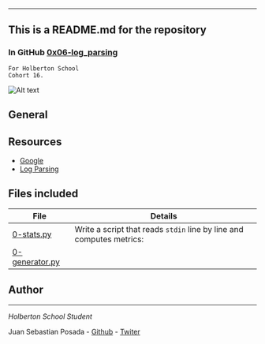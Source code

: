 # 
***
## This is a README.md for the repository
### In GitHub [0x06-log_parsing]()
```
For Holberton School
Cohort 16.
```
![Alt text](https://www.zebrium.com/hs-fs/hubfs/Blogs/Log%20Analysis%20with%20Machine%20Learning%20-%20Zebrium%20ML.png?width=908&name=Log%20Analysis%20with%20Machine%20Learning%20-%20Zebrium%20ML.png)

## General

## Resources
* [Google](wwww.google.com)
* [Log Parsing](https://www.learnsteps.com/log-parsing-in-python-read-how-you-can-do-it/)

## Files included

| File                 | Details                                    |
|--------------------- | ------------------------------------------ |
| [0-stats.py]() | Write a script that reads ```stdin``` line by line and computes metrics:	       |
| [0-generator.py]() |	       |



## Author
***
*Holberton School Student*

Juan Sebastian Posada  - [Github](https://github.com/Juansepo13) - [Twiter](https://twitter.com/@JuanSeb35904130)